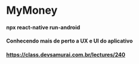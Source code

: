 # MyMoney

#### npx react-native run-android

#### Conhecendo mais de perto a UX e UI do aplicativo

#### https://class.devsamurai.com.br/lectures/240